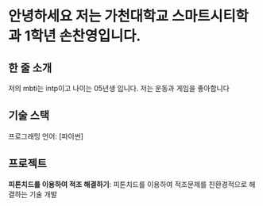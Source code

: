 # 안녕하세요 저는 가천대학교 스마트시티학과 1학년 손찬영입니다.

## 한 줄 소개
저의 mbti는 intp이고 나이는 05년생 입니다. 저는 운동과 게임을 좋아합니다

## 기술 스택
프로그래밍 언어: [파이썬]

## 프로젝트
**피톤치드를 이용하여 적조 해결하기**: 피톤치드를 이용하여 적조문제를 친환경적으로 해결하는 기술 개발
